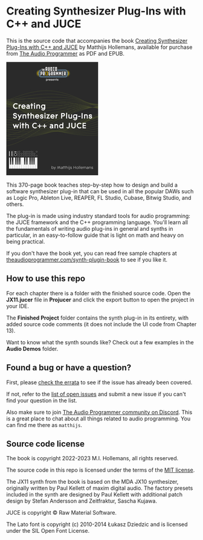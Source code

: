 # Creating Synthesizer Plug-Ins with C++ and JUCE

This is the source code that accompanies the book [Creating Synthesizer Plug-Ins with C++ and JUCE](https://theaudioprogrammer.com/synth-plugin-book) by Matthijs Hollemans, available for purchase from [The Audio Programmer](https://theaudioprogrammer.com/synth-plugin-book) as PDF and EPUB.

![The book cover](book-cover.jpg)

This 370-page book teaches step-by-step how to design and build a software synthesizer plug-in that can be used in all the popular DAWs such as Logic Pro, Ableton Live, REAPER, FL Studio, Cubase, Bitwig Studio, and others.

The plug-in is made using industry standard tools for audio programming: the JUCE framework and the C++ programming language. You'll learn all the fundamentals of writing audio plug-ins in general and synths in particular, in an easy-to-follow guide that is light on math and heavy on being practical.

If you don't have the book yet, you can read free sample chapters at [theaudioprogrammer.com/synth-plugin-book](https://theaudioprogrammer.com/synth-plugin-book) to see if you like it.

## How to use this repo

For each chapter there is a folder with the finished source code. Open the **JX11.jucer** file in **Projucer** and click the export button to open the project in your IDE.

The **Finished Project** folder contains the synth plug-in in its entirety, with added source code comments (it does not include the UI code from Chapter 13).

Want to know what the synth sounds like? Check out a few examples in the **Audio Demos** folder.

## Found a bug or have a question?

First, please [check the errata](Errata.markdown) to see if the issue has already been covered.

If not, refer to the [list of open issues](https://github.com/TheAudioProgrammer/synth-plugin-book/issues) and submit a new issue if you can't find your question in the list.

Also make sure to join [The Audio Programmer community on Discord](https://www.theaudioprogrammer.com/discord). This is a great place to chat about all things related to audio programming. You can find me there as `matthijs`.

## Source code license

The book is copyright 2022-2023 M.I. Hollemans, all rights reserved.

The source code in this repo is licensed under the terms of the [MIT license](LICENSE.txt).

The JX11 synth from the book is based on the MDA JX10 synthesizer, originally written by Paul Kellett of maxim digital audio. The factory presets included in the synth are designed by Paul Kellett with additional patch design by Stefan Andersson and Zeitfraktur, Sascha Kujawa.

JUCE is copyright © Raw Material Software.

The Lato font is copyright (c) 2010-2014 Łukasz Dziedzic and is licensed under the SIL Open Font License.
